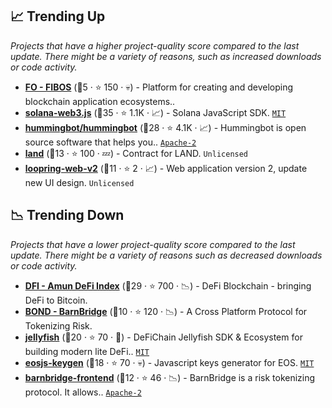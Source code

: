 ## 📈 Trending Up

_Projects that have a higher project-quality score compared to the last update. There might be a variety of reasons, such as increased downloads or code activity._

- <b><a href="https://github.com/fibosio">FO - FIBOS</a></b> (🥉5 ·  ⭐ 150 · 💀) - Platform for creating and developing blockchain application ecosystems..
- <b><a href="https://github.com/solana-labs/solana-web3.js">solana-web3.js</a></b> (🥇35 ·  ⭐ 1.1K · 📈) - Solana JavaScript SDK. <code><a href="http://bit.ly/34MBwT8">MIT</a></code>
- <b><a href="https://github.com/hummingbot/hummingbot">hummingbot/hummingbot</a></b> (🥇28 ·  ⭐ 4.1K · 📈) - Hummingbot is open source software that helps you.. <code><a href="http://bit.ly/3nYMfla">Apache-2</a></code>
- <b><a href="https://github.com/decentraland/land">land</a></b> (🥉13 ·  ⭐ 100 · 💤) - Contract for LAND. <code>Unlicensed</code>
- <b><a href="https://github.com/Loopring/loopring-web-v2">loopring-web-v2</a></b> (🥉11 ·  ⭐ 2 · 📈) - Web application version 2, update new UI design. <code>Unlicensed</code>

## 📉 Trending Down

_Projects that have a lower project-quality score compared to the last update. There might be a variety of reasons such as decreased downloads or code activity._

- <b><a href="https://github.com/DeFiCh">DFI - Amun DeFi Index</a></b> (🥇29 ·  ⭐ 700 · 📉) - DeFi Blockchain - bringing DeFi to Bitcoin. <code><img src="https://git.io/J9cO9" style="display:inline;" width="13" height="13"></code>
- <b><a href="https://github.com/BarnBridge">BOND - BarnBridge</a></b> (🥉10 ·  ⭐ 120 · 📉) - A Cross Platform Protocol for Tokenizing Risk. <code><img src="https://git.io/J9cO9" style="display:inline;" width="13" height="13"></code>
- <b><a href="https://github.com/DeFiCh/jellyfish">jellyfish</a></b> (🥈20 ·  ⭐ 70 · 🐣) - DeFiChain Jellyfish SDK & Ecosystem for building modern lite DeFi.. <code><a href="http://bit.ly/34MBwT8">MIT</a></code>
- <b><a href="https://github.com/EOSIO/eosjs-keygen">eosjs-keygen</a></b> (🥈18 ·  ⭐ 70 · 💀) - Javascript keys generator for EOS. <code><a href="http://bit.ly/34MBwT8">MIT</a></code>
- <b><a href="https://github.com/BarnBridge/barnbridge-frontend">barnbridge-frontend</a></b> (🥉12 ·  ⭐ 46 · 📉) - BarnBridge is a risk tokenizing protocol. It allows.. <code><a href="http://bit.ly/3nYMfla">Apache-2</a></code>

